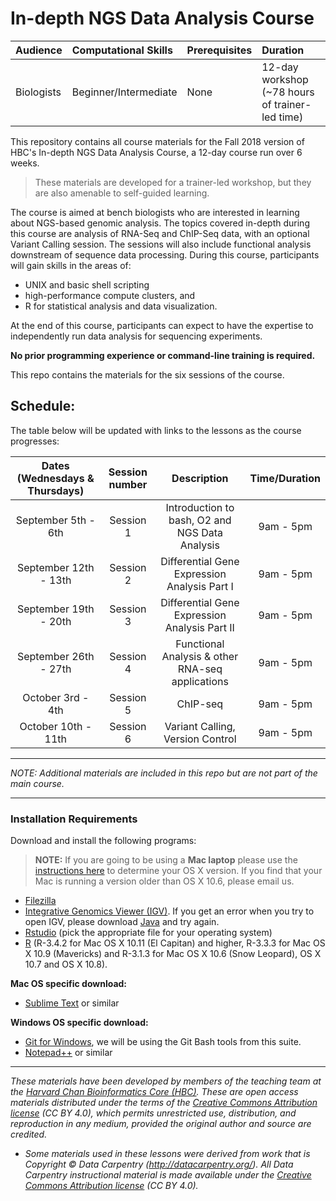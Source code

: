 # In-depth NGS Data Analysis Course

| Audience | Computational Skills | Prerequisites | Duration |
:----------|:----------|:----------|:----------|
| Biologists | Beginner/Intermediate | None | 12-day workshop (~78 hours of trainer-led time)|

This repository contains all course materials for the Fall 2018 version of HBC's In-depth NGS Data Analysis Course, a 12-day course run over 6 weeks.

> These materials are developed for a trainer-led workshop, but they are also amenable to self-guided learning.

The course is aimed at bench biologists who are interested in learning about NGS-based genomic analysis. The topics covered in-depth during this course are analysis of RNA-Seq and ChIP-Seq data, with an optional Variant Calling session. The sessions will also include functional analysis downstream of sequence data processing. During this course, participants will gain skills in the areas of:
 
* UNIX and basic shell scripting
* high-performance compute clusters, and 
* R for statistical analysis and data visualization. 

At the end of this course, participants can expect to have the expertise to independently run data analysis for sequencing experiments.

**No prior programming experience or command-line training is required.**

This repo contains the materials for the six sessions of the course. 

## Schedule:

The table below will be updated with links to the lessons as the course progresses:

| Dates (Wednesdays & Thursdays) |  Session number  | Description | Time/Duration |
|:-----------:|:----------:|:--------:|:--------:|
| September 5th - 6th	| Session 1 | Introduction to bash, O2 and NGS Data Analysis | 9am - 5pm |
| September 12th - 13th | Session 2 | Differential Gene Expression Analysis Part I | 9am - 5pm |
| September 19th - 20th | Session 3 | Differential Gene Expression Analysis Part II	| 9am - 5pm |
| September 26th - 27th | Session 4 | Functional Analysis & other RNA-seq applications| 9am - 5pm |
| October 3rd - 4th	  | Session 5 | ChIP-seq | 9am - 5pm |
| October 10th - 11th	| Session 6 | Variant Calling, Version Control | 9am - 5pm |

---

*NOTE: Additional materials are included in this repo but are not part of the main course.*

---

### Installation Requirements

Download and install the following programs:
>**NOTE:** If you are going to be using a **Mac laptop** please use the [instructions here](https://support.apple.com/en-us/HT201260) to determine your OS X version. If you find that your Mac is running a version older than OS X 10.6, please email us.

- [Filezilla](https://filezilla-project.org/download.php?type=client)
- [Integrative Genomics Viewer (IGV)](https://www.broadinstitute.org/igv/?q=registration). If you get an error when you try to open IGV, please download [Java](https://www.java.com/en/download/) and try again.
- [Rstudio](http://www.rstudio.com/products/rstudio/download/) (pick the appropriate file for your operating system)
- [R](http://cran.r-project.org/bin/macosx/) (R-3.4.2 for Mac OS X 10.11 (El Capitan) and higher, R-3.3.3 for Mac OS X 10.9 (Mavericks) and R-3.1.3 for Mac OS X 10.6 (Snow Leopard), OS X 10.7 and OS X 10.8). 

**Mac OS specific download:**
- [Sublime Text](http://www.sublimetext.com/) or similar

**Windows OS specific download:**
- [Git for Windows](https://git-scm.com/download/win), we will be using the Git Bash tools from this suite.
- [Notepad++](http://notepad-plus-plus.org/) or similar

***

*These materials have been developed by members of the teaching team at the [Harvard Chan Bioinformatics Core (HBC)](http://bioinformatics.sph.harvard.edu/). These are open access materials distributed under the terms of the [Creative Commons Attribution license](https://creativecommons.org/licenses/by/4.0/) (CC BY 4.0), which permits unrestricted use, distribution, and reproduction in any medium, provided the original author and source are credited.*

* *Some materials used in these lessons were derived from work that is Copyright © Data Carpentry (http://datacarpentry.org/). 
All Data Carpentry instructional material is made available under the [Creative Commons Attribution license](https://creativecommons.org/licenses/by/4.0/) (CC BY 4.0).*
